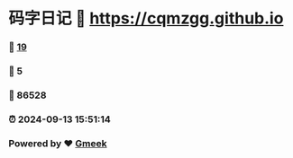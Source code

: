 # 码字日记 :link: https://cqmzgg.github.io 
### :page_facing_up: [19](https://cqmzgg.github.io/tag.html) 
### :speech_balloon: 5 
### :hibiscus: 86528 
### :alarm_clock: 2024-09-13 15:51:14 
### Powered by :heart: [Gmeek](https://github.com/Meekdai/Gmeek)
